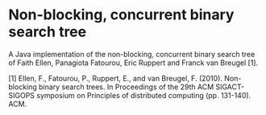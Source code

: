 # Non-blocking, concurrent binary search tree

A Java implementation of the non-blocking, concurrent binary search tree of Faith Ellen, Panagiota Fatourou, Eric Ruppert and Franck van Breugel [1].

[1] Ellen, F., Fatourou, P., Ruppert, E., and van Breugel, F. (2010). Non-blocking binary search trees. In Proceedings of the 29th ACM SIGACT-SIGOPS symposium on Principles of distributed computing (pp. 131-140). ACM.
